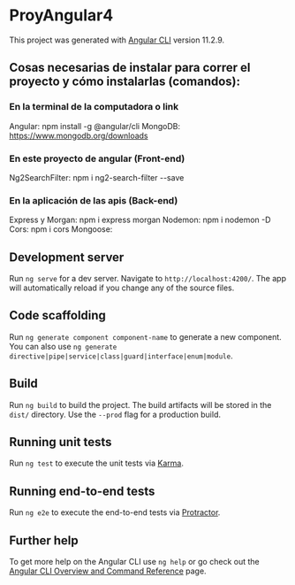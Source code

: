 # ProyAngular4

This project was generated with [Angular CLI](https://github.com/angular/angular-cli) version 11.2.9.

## Cosas necesarias de instalar para correr el proyecto y cómo instalarlas (comandos):
### En la terminal de la computadora o link
Angular: npm install -g @angular/cli
MongoDB: https://www.mongodb.org/downloads
### En este proyecto de angular (Front-end)
Ng2SearchFilter: npm i ng2-search-filter --save
### En la aplicación de las apis (Back-end)
Express y Morgan: npm i express morgan
Nodemon: npm i nodemon -D
Cors: npm i cors
Mongoose: 

## Development server

Run `ng serve` for a dev server. Navigate to `http://localhost:4200/`. The app will automatically reload if you change any of the source files.

## Code scaffolding

Run `ng generate component component-name` to generate a new component. You can also use `ng generate directive|pipe|service|class|guard|interface|enum|module`.

## Build

Run `ng build` to build the project. The build artifacts will be stored in the `dist/` directory. Use the `--prod` flag for a production build.

## Running unit tests

Run `ng test` to execute the unit tests via [Karma](https://karma-runner.github.io).

## Running end-to-end tests

Run `ng e2e` to execute the end-to-end tests via [Protractor](http://www.protractortest.org/).

## Further help

To get more help on the Angular CLI use `ng help` or go check out the [Angular CLI Overview and Command Reference](https://angular.io/cli) page.
